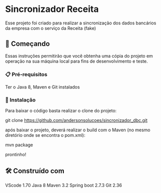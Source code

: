 # Sincronizador Receita

Esse projeto foi criado para realizar a sincronização dos dados bancários da empresa com o serviço da Receita (fake)

## 🚀 Começando

Essas instruções permitirão que você obtenha uma cópia do projeto em operação na sua máquina local para fins de desenvolvimento e teste.

### 📋 Pré-requisitos

Ter o Java 8, Maven e Git instalados

### 🔧 Instalação

Para baixar o código basta realizar o clone do projeto:

git clone https://github.com/andersonsolucoes/sincronizador_dbc.git

após baixar o projeto, deverá realizar o build com o Maven (no mesmo diretório onde se encontra o pom.xml):

mvn package

prontinho!

## 🛠️ Construído com
VScode 1.70
Java 8
Maven 3.2
Spring boot 2.7.3
Git 2.36